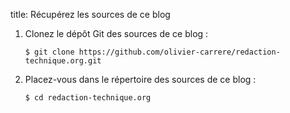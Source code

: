title: Récupérez les sources de ce blog

1.  Clonez le dépôt Git des sources de ce blog :

    ``` console
    $ git clone https://github.com/olivier-carrere/redaction-technique.org.git
    ```

2.  Placez-vous dans le répertoire des sources de ce blog :

    ``` console
    $ cd redaction-technique.org
    ```
